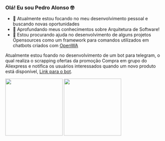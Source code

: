 ### Olá! Eu sou Pedro Alonso 🤓

- 🔭 Atualmente estou focando no meu desenvolvimento pessoal e buscando novas oportunidades
- 🌱 Aprofundando meus conhecimentos sobre Arquitetura de Software!
- 👯 Estou procurando ajuda no desenvolvimento de alguns projetos Opensources como um framework para comandos utilizados em chatbots criados com [OpenWA](https://github.com/open-wa/wa-automate-nodejs)

Atualmente estou foando no desenvolvimento de um bot para telegram, o qual realiza o scrapping ofertas da promoção Compra em grupo do Aliexpress e notifica os usuários interessados quando um novo produto está disponível, [Link para o bot](https://t.me/CompraNoAliBot?start=start).

<div>
  <img height="180em" src="https://github-readme-stats.vercel.app/api?username=phaalonso&show_icons=true&theme=dark&include_all_commits=true&count_private=true">
  <img height="180em" src="https://github-readme-stats.vercel.app/api/top-langs/?username=phaalonso&layout=compact&theme=dark">
</div>
